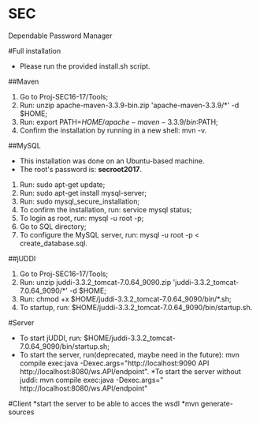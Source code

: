 # SEC
Dependable Password Manager

#Full installation
* Please run the provided install.sh script.

##Maven
1. Go to Proj-SEC16-17/Tools;
2. Run: unzip apache-maven-3.3.9-bin.zip 'apache-maven-3.3.9/*' -d $HOME;
3. Run: export PATH=$HOME/apache-maven-3.3.9/bin:$PATH;
4. Confirm the installation by running in a new shell: mvn -v.

##MySQL
* This installation was done on an Ubuntu-based machine.
* The root's password is: **secroot2017**.

1. Run: sudo apt-get update;
2. Run: sudo apt-get install mysql-server;
3. Run: sudo mysql_secure_installation;
4. To confirm the installation, run: service mysql status;
5. To login as root, run: mysql -u root -p;
6. Go to SQL directory;
7. To configure the MySQL server, run: mysql -u root -p < create_database.sql.

##jUDDI
1. Go to Proj-SEC16-17/Tools;
2. Run: unzip juddi-3.3.2_tomcat-7.0.64_9090.zip 'juddi-3.3.2_tomcat-7.0.64_9090/*' -d $HOME;
3. Run: chmod +x $HOME/juddi-3.3.2_tomcat-7.0.64_9090/bin/*.sh;
4. To startup, run: $HOME/juddi-3.3.2_tomcat-7.0.64_9090/bin/startup.sh.

#Server
* To start jUDDI, run: $HOME/juddi-3.3.2_tomcat-7.0.64_9090/bin/startup.sh;
* To start the server, run(deprecated, maybe need in the future): mvn compile exec:java -Dexec.args="http://localhost:9090 API http://localhost:8080/ws.API/endpoint".
*To start the server without juddi:  mvn compile exec:java -Dexec.args=" http://localhost:8080/ws.API/endpoint"

#Client
*start the server to be able to acces the wsdl
*mvn generate-sources

